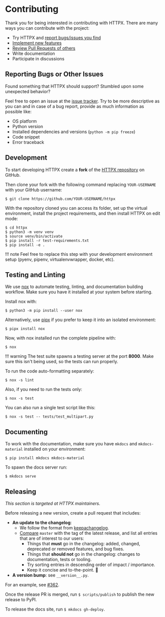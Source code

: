 # Contributing

Thank you for being interested in contributing with HTTPX.
There are many ways you can contribute with the project:

- Try HTTPX and [report bugs/issues you find](https://github.com/encode/httpx/issues/new)
- [Implement new features](https://github.com/encode/httpx/issues?q=is%3Aissue+is%3Aopen+label%3A%22good+first+issue%22)
- [Review Pull Requests of others](https://github.com/encode/httpx/pulls)
- Write documentation
- Participate in discussions

## Reporting Bugs or Other Issues

Found something that HTTPX should support?
Stumbled upon some unexpected behavior?

Feel free to open an issue at the
[issue tracker](https://github.com/encode/httpx/issues).
Try to be more descriptive as you can and in case of a bug report,
provide as much information as possible like:

- OS platform
- Python version
- Installed dependencies and versions (`python -m pip freeze`)
- Code snippet
- Error traceback

## Development

To start developing HTTPX create a **fork** of the
[HTTPX repository](https://github.com/encode/httpx) on GitHub.

Then clone your fork with the following command replacing `YOUR-USERNAME` with
your GitHub username:

```shell
$ git clone https://github.com/YOUR-USERNAME/httpx
```

With the repository cloned you can access its folder, set up the
virtual environment, install the project requirements,
and then install HTTPX on edit mode:

```shell
$ cd httpx
$ python3 -m venv venv
$ source venv/bin/activate
$ pip install -r test-requirements.txt
$ pip install -e .
```

!!! note
    Feel free to replace this step with your development environment setup
    (pyenv, pipenv, virtualenvwrapper, docker, etc).

## Testing and Linting

We use [nox](https://nox.thea.codes/en/stable/) to automate testing, linting,
and documentation building workflow. Make sure you have it installed
at your system before starting.

Install nox with:

```shell
$ python3 -m pip install --user nox
```

Alternatively, use [pipx](https://github.com/pipxproject/pipx) if you prefer
to keep it into an isolated environment:

```shell
$ pipx install nox
```

Now, with nox installed run the complete pipeline with:

```shell
$ nox
```

!!! warning
    The test suite spawns a testing server at the port **8000**.
    Make sure this isn't being used, so the tests can run properly.

To run the code auto-formatting separately:

```shell
$ nox -s lint
```

Also, if you need to run the tests only:

```shell
$ nox -s test
```

You can also run a single test script like this:

```shell
$ nox -s test -- tests/test_multipart.py
```

## Documenting

To work with the documentation, make sure you have `mkdocs` and
`mkdocs-material` installed on your environment:

```shell
$ pip install mkdocs mkdocs-material
```

To spawn the docs server run:

```shell
$ mkdocs serve
```

## Releasing

*This section is targeted at HTTPX maintainers.*

Before releasing a new version, create a pull request that includes:

- **An update to the changelog**:
    - We follow the format from [keepachangelog](https://keepachangelog.com/en/1.0.0/).
    - [Compare](https://github.com/encode/httpx/compare/) `master` with the tag of the latest release, and list all entries that are of interest to our users:
        - Things that **must** go in the changelog: added, changed, deprecated or removed features, and bug fixes.
        - Things that **should not** go in the changelog: changes to documentation, tests or tooling.
        - Try sorting entries in descending order of impact / importance.
        - Keep it concise and to-the-point. 🎯
- **A version bump**: see `__version__.py`.

For an example, see [#362](https://github.com/encode/httpx/pull/362).

Once the release PR is merged, run `$ scripts/publish` to publish the new release to PyPI.

To release the docs site, run `$ mkdocs gh-deploy`.
